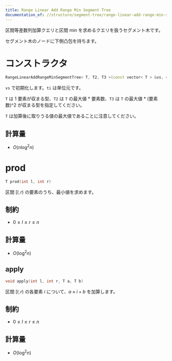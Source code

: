 ```yaml
---
title: Range Linear Add Range Min Segment Tree
documentation_of: //structure/segment-tree/range-linear-add-range-min-segment-tree.hpp
---
```


区間等差数列加算クエリと区間 min を求めるクエリを扱うセグメント木です。

セグメント木のノードに下側凸包を持ちます。

# コンストラクタ

```cpp
RangeLinearAddRangeMinSegmentTree< T, T2, T3 >(const vector< T > &vs, const T &ti)
```

`vs` で初期化します。`ti` は単位元です。

`T` は 1 要素が収まる型、`T2` は `T` の最大値 * 要素数、`T3` は `T` の最大値 * (要素数)^2 が収まる型を指定してください。

`T` は加算後に取りうる値の最大値であることに注意してください。

## 計算量

- $O(n \log^2 n)$

# prod

```cpp
T prod(int l, int r)
```

区間 $[l, r)$ の要素のうち、最小値を求めます。

## 制約

- $0 \leq l \leq r \leq n$

## 計算量

- $O(\log^2 n)$

## apply

```cpp
void apply(int l, int r, T a, T b)
```

区間 $[l, r)$ の各要素 $i$ について、$a \times i + b$ を加算します。

## 制約

- $0 \leq l \leq r \leq n$

## 計算量

- $O(\log^2 n)$
